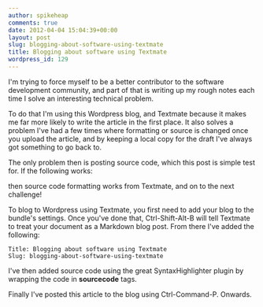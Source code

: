 ```yaml
---
author: spikeheap
comments: true
date: 2012-04-04 15:04:39+00:00
layout: post
slug: blogging-about-software-using-textmate
title: Blogging about software using Textmate
wordpress_id: 129
---
```


I'm trying to force myself to be a better contributor to the software development community, and part of that is writing up my rough notes each time I solve an interesting technical problem.

To do that I'm using this Wordpress blog, and Textmate because it makes me far more likely to write the article in the first place. It also solves a problem I've had a few times where formatting or source is changed once you upload the article, and by keeping a local copy for the draft I've always got something to go back to. 

The only problem then is posting source code, which this post is simple test for. If the following works:



then source code formatting works from Textmate, and on to the next challenge!

To blog to Wordpress using Textmate, you first need to add your blog to the bundle's settings. Once you've done that, Ctrl-Shift-Alt-B will tell Textmate to treat your document as a Markdown blog post. From there I've added the following:

```
Title: Blogging about software using Textmate
Slug: blogging-about-software-using-textmate
```

I've then added source code using the great SyntaxHighlighter plugin by wrapping the code in **sourcecode** tags.

Finally I've posted this article to the blog using Ctrl-Command-P. Onwards.
